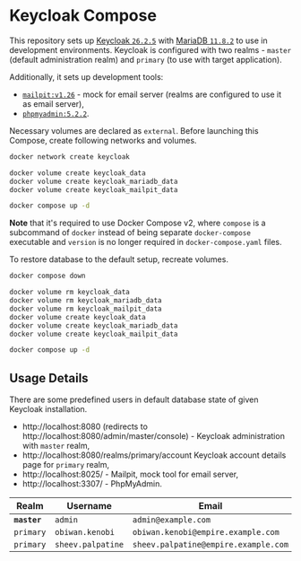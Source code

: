 # Keycloak Compose

This repository sets up [Keycloak `26.2.5`][keycloak-docker] with [MariaDB `11.8.2`][mariadb-docker] to use in
development environments. Keycloak is configured with two realms - `master` (default administration realm) and
`primary` (to use with target application).

Additionally, it sets up development tools:

- [`mailpit:v1.26`][mailpit-docker] - mock for email server (realms are configured to use it as email server),
- [`phpmyadmin:5.2.2`][phpmyadmin-docker].

Necessary volumes are declared as `external`. Before launching this Compose, create following networks and volumes.

```sh
docker network create keycloak

docker volume create keycloak_data
docker volume create keycloak_mariadb_data
docker volume create keycloak_mailpit_data

docker compose up -d
```

**Note** that it's required to use Docker Compose v2, where `compose` is a subcommand of `docker` instead of being separate
`docker-compose` executable and `version` is no longer required in `docker-compose.yaml` files.

To restore database to the default setup, recreate volumes.

```sh
docker compose down

docker volume rm keycloak_data
docker volume rm keycloak_mariadb_data
docker volume rm keycloak_mailpit_data
docker volume create keycloak_data
docker volume create keycloak_mariadb_data
docker volume create keycloak_mailpit_data

docker compose up -d
```

## Usage Details

There are some predefined users in default database state of given Keycloak installation.

- http://localhost:8080 (redirects to http://localhost:8080/admin/master/console) - Keycloak administration with
  `master` realm,
- http://localhost:8080/realms/primary/account Keycloak account details page for `primary` realm,
- http://localhost:8025/ - Mailpit, mock tool for email server,
- http://localhost:3307/ - PhpMyAdmin.

| Realm        | Username          | Email                                | Password          |
|--------------|-------------------|--------------------------------------|-------------------|
| **`master`** | `admin`           | `admin@example.com`                  | `password`        |
| `primary`    | `obiwan.kenobi`   | `obiwan.kenobi@empire.example.com`   | `obiwan.kenobi`   |
| `primary`    | `sheev.palpatine` | `sheev.palpatine@empire.example.com` | `sheev.palpatine` |

[keycloak-docker]: https://quay.io/repository/keycloak/keycloak

[mariadb-docker]: https://hub.docker.com/_/mariadb

[mailpit-docker]: https://hub.docker.com/r/axllent/mailpit

[phpmyadmin-docker]: https://hub.docker.com/_/phpmyadmin
